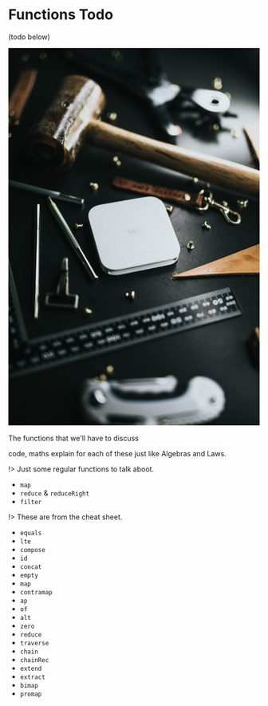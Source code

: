 # Functions Todo

(todo below)

![](./functions.jpg)

The functions that we'll have to discuss

code, maths explain for each of these just like Algebras and Laws.

!> Just some regular functions to talk aboot.
* `map`
* `reduce` & `reduceRight`
* `filter`

!> These are from the cheat sheet.
* `equals`
* `lte`
* `compose`
* `id`
* `concat`
* `empty`
* `map`
* `contramap`
* `ap`
* `of`
* `alt`
* `zero`
* `reduce`
* `traverse`
* `chain`
* `chainRec`
* `extend`
* `extract`
* `bimap`
* `promap`

